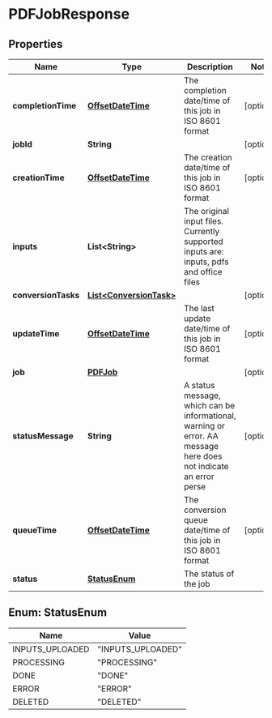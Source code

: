 
# PDFJobResponse

## Properties
Name | Type | Description | Notes
------------ | ------------- | ------------- | -------------
**completionTime** | [**OffsetDateTime**](OffsetDateTime.md) | The completion date/time of this job in ISO 8601 format |  [optional]
**jobId** | **String** |  |  [optional]
**creationTime** | [**OffsetDateTime**](OffsetDateTime.md) | The creation date/time of this job in ISO 8601 format |  [optional]
**inputs** | **List&lt;String&gt;** | The original input files. Currently supported inputs are: inputs, pdfs and office files | 
**conversionTasks** | [**List&lt;ConversionTask&gt;**](ConversionTask.md) |  |  [optional]
**updateTime** | [**OffsetDateTime**](OffsetDateTime.md) | The last update date/time of this job in ISO 8601 format |  [optional]
**job** | [**PDFJob**](PDFJob.md) |  |  [optional]
**statusMessage** | **String** | A status message, which can be informational, warning or error. AA message here does not indicate an error perse |  [optional]
**queueTime** | [**OffsetDateTime**](OffsetDateTime.md) | The conversion queue date/time of this job in ISO 8601 format |  [optional]
**status** | [**StatusEnum**](#StatusEnum) | The status of the job | 


<a name="StatusEnum"></a>
## Enum: StatusEnum
Name | Value
---- | -----
INPUTS_UPLOADED | &quot;INPUTS_UPLOADED&quot;
PROCESSING | &quot;PROCESSING&quot;
DONE | &quot;DONE&quot;
ERROR | &quot;ERROR&quot;
DELETED | &quot;DELETED&quot;



